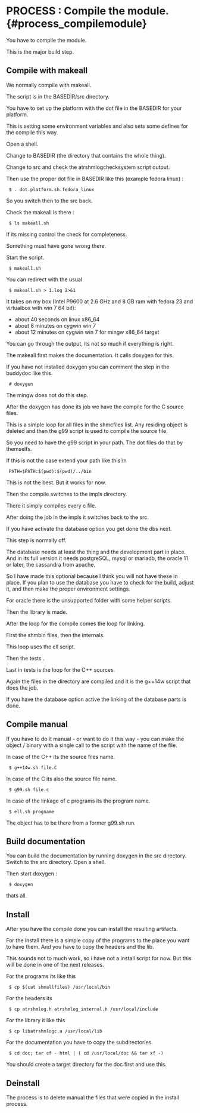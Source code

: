 PROCESS : Compile the module.   {#process_compilemodule}
==========================

You have to compile the module.

This is the major build step.

Compile with makeall
--------------------

We normally compile with makeall.

The script is in the BASEDIR/src directory.

You have to set up the platform with the dot file in the BASEDIR
for your platform.

This is setting some environment variables and also sets some defines
for the compile this way.

Open a shell.

Change to BASEDIR (the directory that contains the whole thing).

Change to src and check the atrshmlogchecksystem script output.

Then use the proper dot file in BASEDIR like this (example fedora linux) :

     $ . dot.platform.sh.fedora_linux


So you switch then to the src back.

Check the makeall is there :

     $ ls makeall.sh


If its missing control the check for completeness.

Something must have gone wrong there.

Start the script.

     $ makeall.sh

You can redirect with the usual

     $ makeall.sh > 1.log 2>&1


It takes on my box (Intel P9600 at 2.6 GHz and 8 GB ram with fedora 23
and virtualbox with win 7 64 bit):
- about 40 seconds on linux x86_64
- about 8 minutes on cygwin win 7
- about 12 minutes on cygwin win 7 for mingw x86_64 target

You can go through the output, its not so much if everything is right.

The makeall first makes the documentation. It calls doxygen for this.

If you have not installed doxygen you can comment the step in the
buddydoc like this.

     # doxygen


The  mingw does not do this step.


After the doxygen has done its job we have the compile for the
C source files.

This is a simple loop for all files in the shmcfiles list.
Any residing object is deleted and then the g99 script is
used to compile the source file.

So you need to have the g99 script in your path. The dot files do that
by themselfs. 

If this is not the case extend your path like this:\n

     PATH=$PATH:$(pwd):$(pwd)/../bin

This is not the best. But it works for now.

Then the compile switches to the impls directory.

There it simply compiles every c file.

After doing the job in the impls it switches back to the src.

If you have activate the database option you get done the dbs next.

This step is normally off.

The database needs at least the thing and the development part
in place. And in its full version it needs postgreSQL, mysql or mariadb,
the oracle 11 or later, the cassandra from apache.

So I have made this optional because I think you will not have
these in place. If you plan to use the database you have to check for the
build, adjust it, and then make the proper environment settings.

For oracle there is the unsupported folder with some helper scripts.

Then the library is made.

After the loop for the compile comes the loop for linking.

First the shmbin files, then the internals.

This loop uses the ell script.

Then the tests .

Last in tests is the loop for the C++ sources.

Again the files in the directory are compiled and it is the
g++14w script that does the job.

If you have the database option active the linking of the database
parts is done.

Compile manual
--------------

If you have to do it manual - or want to do it this way -
you can make the object / binary with a single call to the
script with the name of the file.

In case of the C++ its the source files name.

     $ g++14w.sh file.C


In case of the C its also the source file name.

     $ g99.sh file.c
     

In case of the linkage of c programs its the program name.

     $ ell.sh progname

The object has to be there from a former g99.sh run.


Build documentation
-------------------

You can build the documentation by running doxygen in the src
directory. Switch to the src directory. Open a shell.

Then start doxygen :

     $ doxygen


thats all.


Install
-------

After you have the compile done you can install the resulting artifacts.

For the install there is a simple copy of the programs
to the place you want to have them.
And you have to copy the headers and the lib.

This sounds not to much work, so i have not a install script
for now. But this will be done in one of the next releases.


For the  programs its like this

     $ cp $(cat shmallfiles) /usr/local/bin

For the headers its

     $ cp atrshmlog.h atrshmlog_internal.h /usr/local/include

For the library it like this

     $ cp libatrshmlogc.a /usr/local/lib


For the documentation you have to copy the subdirectories.

     $ cd doc; tar cf - html | ( cd /usr/local/doc && tar xf -)

You should create a target directory for the doc first and use this.


Deinstall
---------

The process is to delete manual the files that were copied in the
install process.
